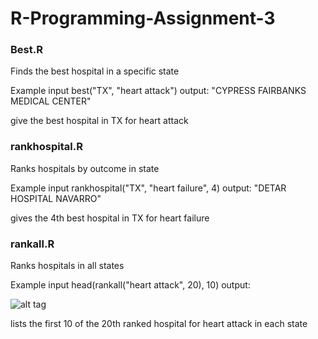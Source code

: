 # R-Programming-Assignment-3

### Best.R

Finds the best hospital in a specific state

Example input
best("TX", "heart attack")
output: "CYPRESS FAIRBANKS MEDICAL CENTER"

give the best hospital in TX for heart attack


### rankhospital.R

Ranks hospitals by outcome in state

Example input
rankhospital("TX", "heart failure", 4)
output: "DETAR HOSPITAL NAVARRO"

gives the 4th best hospital in TX for heart failure


### rankall.R

Ranks hospitals in all states

Example input
head(rankall("heart attack", 20), 10)
output: 

![alt tag](https://raw.githubusercontent.com/DanielMo123/R-Programming-Assignment-3/blob/master/Screen%20Shot%202016-06-07%20at%201.58.10%20PM.png)

lists the first 10 of the 20th ranked hospital for heart attack in each state
